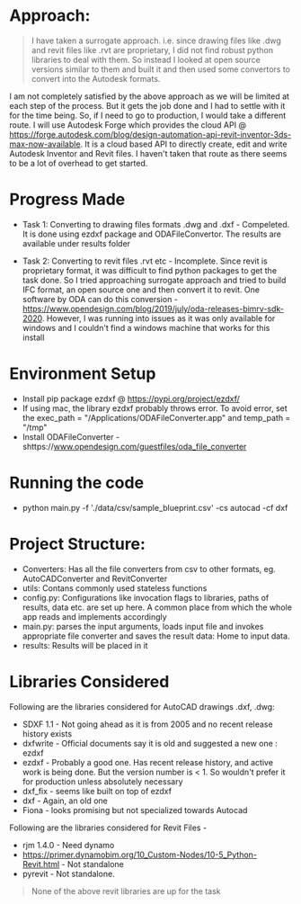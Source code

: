 # Approach:
> I have taken a surrogate approach. i.e. since drawing files like .dwg and revit files like .rvt are proprietary, I did not find robust python libraries to deal with them.
> So instead I looked at open source versions similar to them and built it and then used some convertors to convert into the Autodesk formats.

I am not completely satisfied by the above approach as we will be limited at each step of the process. But it gets the job done and I had to settle with it for the time being. So, if I need to go to production, I would take a different route. I will use Autodesk Forge which provides the cloud API @ https://forge.autodesk.com/blog/design-automation-api-revit-inventor-3ds-max-now-available.
It is a cloud based API to directly create, edit and write Autodesk Inventor and Revit files. I haven't taken that route as there seems to be a lot of overhead to get started. 

# Progress Made
* Task 1: Converting to drawing files formats .dwg and .dxf - Compeleted. It is done using ezdxf package and ODAFileConvertor. The results are available under results folder

* Task 2: Converting to revit files .rvt etc - Incomplete. Since revit is proprietary format, it was difficult to find python packages to get the task done. So I tried approaching surrogate approach and tried to build IFC format, an open source one and then convert it to revit. One software by ODA can do this conversion - https://www.opendesign.com/blog/2019/july/oda-releases-bimrv-sdk-2020. 
However, I was running into issues as it was only available for windows and I couldn't find a windows machine that works for this install  

# Environment Setup
* Install pip package ezdxf @ https://pypi.org/project/ezdxf/
* If using mac, the library ezdxf probably throws error. To avoid error, set the exec_path = "/Applications/ODAFileConverter.app" and temp_path = "/tmp"
* Install ODAFileConverter - shttps://www.opendesign.com/guestfiles/oda_file_converter

# Running the code
* python main.py -f './data/csv/sample_blueprint.csv' -cs autocad -cf dxf

# Project Structure: 
* Converters: Has all the file converters from csv to other formats, eg. AutoCADConverter and RevitConverter
* utils: Contans commonly used stateless functions
* config.py: Configurations like invocation flags to libraries, paths of results, data etc. are set up here. A common place from which the whole app reads and implements accordingly
* main.py: parses the input arguments, loads input file and invokes appropriate file converter and saves the result 
 data: Home to input data. 
* results: Results will be placed in it

# Libraries Considered
Following are the libraries considered for AutoCAD drawings .dxf, .dwg:
* SDXF 1.1 - Not going ahead as it is from 2005 and no recent release history exists
* dxfwrite - Official documents say it is old and suggested a new one : ezdxf  
* ezdxf - Probably a good one. Has recent release history, and active work is being done. But the version number is < 1. So wouldn't prefer it for production unless absolutely necessary
* dxf_fix - seems like built on top of ezdxf 
* dxf - Again, an old one
* Fiona - looks promising but not specialized towards Autocad

Following are the libraries considered for Revit Files - 
* rjm 1.4.0 - Need dynamo
* https://primer.dynamobim.org/10_Custom-Nodes/10-5_Python-Revit.html - Not standalone
* pyrevit -  Not standalone. 
> None of the above revit libraries are up for the task